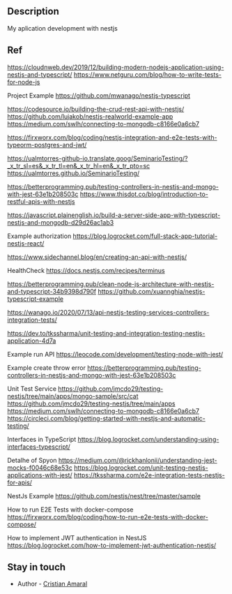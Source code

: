 
## Description

My aplication development with nestjs

## Ref
https://cloudnweb.dev/2019/12/building-modern-nodejs-application-using-nestjs-and-typescript/
https://www.netguru.com/blog/how-to-write-tests-for-node-js

Project Example
https://github.com/mwanago/nestjs-typescript


https://codesource.io/building-the-crud-rest-api-with-nestjs/
https://github.com/lujakob/nestjs-realworld-example-app
https://medium.com/swlh/connecting-to-mongodb-c8166e0a6cb7

https://firxworx.com/blog/coding/nestjs-integration-and-e2e-tests-with-typeorm-postgres-and-jwt/

https://ualmtorres-github-io.translate.goog/SeminarioTesting/?_x_tr_sl=es&_x_tr_tl=en&_x_tr_hl=en&_x_tr_pto=sc
https://ualmtorres.github.io/SeminarioTesting/


https://betterprogramming.pub/testing-controllers-in-nestjs-and-mongo-with-jest-63e1b208503c
https://www.thisdot.co/blog/introduction-to-restful-apis-with-nestjs

https://javascript.plainenglish.io/build-a-server-side-app-with-typescript-nestjs-and-mongodb-d29d26ac1ab3

Example authorization
https://blog.logrocket.com/full-stack-app-tutorial-nestjs-react/

https://www.sidechannel.blog/en/creating-an-api-with-nestjs/

HealthCheck
https://docs.nestjs.com/recipes/terminus

https://betterprogramming.pub/clean-node-js-architecture-with-nestjs-and-typescript-34b9398d790f
https://github.com/xuannghia/nestjs-typescript-example

https://wanago.io/2020/07/13/api-nestjs-testing-services-controllers-integration-tests/

https://dev.to/tkssharma/unit-testing-and-integration-testing-nestjs-application-4d7a


Example run API
https://leocode.com/development/testing-node-with-jest/

Example create throw error
https://betterprogramming.pub/testing-controllers-in-nestjs-and-mongo-with-jest-63e1b208503c

Unit Test Service
https://github.com/jmcdo29/testing-nestjs/tree/main/apps/mongo-sample/src/cat
https://github.com/jmcdo29/testing-nestjs/tree/main/apps
https://medium.com/swlh/connecting-to-mongodb-c8166e0a6cb7
https://circleci.com/blog/getting-started-with-nestjs-and-automatic-testing/

Interfaces in TypeScript
https://blog.logrocket.com/understanding-using-interfaces-typescript/

Detalhe of Spyon
https://medium.com/@rickhanlonii/understanding-jest-mocks-f0046c68e53c
https://blog.logrocket.com/unit-testing-nestjs-applications-with-jest/
https://tkssharma.com/e2e-integration-tests-nestjs-for-apis/

NestJs Example
https://github.com/nestjs/nest/tree/master/sample

How to run E2E Tests with docker-compose
https://firxworx.com/blog/coding/how-to-run-e2e-tests-with-docker-compose/

How to implement JWT authentication in NestJS
https://blog.logrocket.com/how-to-implement-jwt-authentication-nestjs/

## Stay in touch

- Author - [Cristian Amaral](https://www.linkedin.com/in/cristian-amaral-061b0b68)

